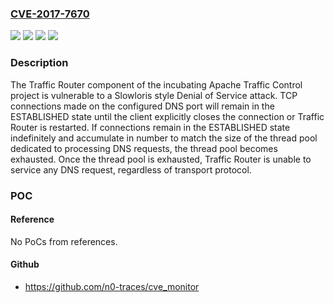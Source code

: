 ### [CVE-2017-7670](https://cve.mitre.org/cgi-bin/cvename.cgi?name=CVE-2017-7670)
![](https://img.shields.io/static/v1?label=Product&message=Apache%20Traffic%20Control&color=blue)
![](https://img.shields.io/static/v1?label=Version&message=1.8.0%20incubating%20&color=brightgreen)
![](https://img.shields.io/static/v1?label=Version&message=2.0.0%20RC0%20incubating%20&color=brightgreen)
![](https://img.shields.io/static/v1?label=Vulnerability&message=Denial%20of%20Service&color=brightgreen)

### Description

The Traffic Router component of the incubating Apache Traffic Control project is vulnerable to a Slowloris style Denial of Service attack. TCP connections made on the configured DNS port will remain in the ESTABLISHED state until the client explicitly closes the connection or Traffic Router is restarted. If connections remain in the ESTABLISHED state indefinitely and accumulate in number to match the size of the thread pool dedicated to processing DNS requests, the thread pool becomes exhausted. Once the thread pool is exhausted, Traffic Router is unable to service any DNS request, regardless of transport protocol.

### POC

#### Reference
No PoCs from references.

#### Github
- https://github.com/n0-traces/cve_monitor

